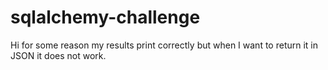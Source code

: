 # sqlalchemy-challenge

Hi 
for some reason my results print correctly but when I want to return it in JSON it does not work. 
